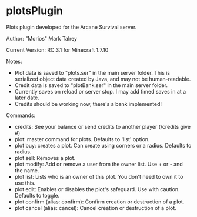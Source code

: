 plotsPlugin
===========

Plots plugin developed for the Arcane Survival server.

Author: "Morios" Mark Talrey

Current Version: RC.3.1 for Minecraft 1.7.10

Notes:
- Plot data is saved to "plots.ser" in the main server folder. This is serialized object data created by Java, and may not be human-readable.
- Credit data is saved to "plotBank.ser" in the main server folder.
- Currently saves on reload or server stop. I may add timed saves in at a later date.
- Credits should be working now, there's a bank implemented!

Commands:
- credits: See your balance or send credits to another player (/credits give <name> #)
- plot: master command for plots. Defaults to 'list' option.
- plot buy: creates a plot. Can create using corners or a radius. Defaults to radius.
- plot sell: Removes a plot.
- plot modify: Add or remove a user from the owner list. Use + or - and the name.
- plot list: Lists who is an owner of this plot. You don't need to own it to use this.
- plot edit: Enables or disables the plot's safeguard. Use with caution. Defaults to toggle.
- plot confirm (alias: confirm): Confirm creation or destruction of a plot.
- plot cancel (alias: cancel): Cancel creation or destruction of a plot.
